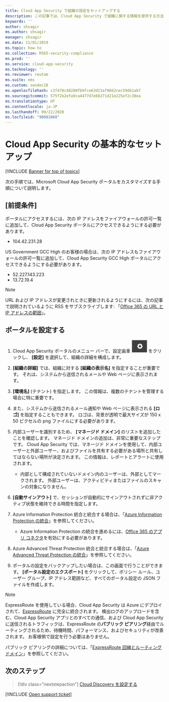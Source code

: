 ```yaml
---
title: Cloud App Security で組織の設定をセットアップする
description: この記事では、Cloud App Security で組織に関する情報を提供する方法について説明します。
keywords: ''
author: shsagir
ms.author: shsagir
manager: shsagir
ms.date: 11/01/2019
ms.topic: how-to
ms.collection: M365-security-compliance
ms.prod: ''
ms.service: cloud-app-security
ms.technology: ''
ms.reviewer: reutam
ms.suite: ems
ms.custom: seodec18
ms.openlocfilehash: c2f478c48280fb9fce63d23af0662cec59d61abf
ms.sourcegitcommit: 575f2b2efa9ca4477d7e60271d21e225ef2c38ea
ms.translationtype: HT
ms.contentlocale: ja-JP
ms.lasthandoff: 09/22/2020
ms.locfileid: "90881068"
---
```

# <a name="basic-setup-for-cloud-app-security"></a>Cloud App Security の基本的なセットアップ

[!INCLUDE [Banner for top of topics](includes/banner.md)]

次の手順では、Microsoft Cloud App Security ポータルをカスタマイズする手順について説明します。

## <a name="prerequisites"></a>[前提条件]

ポータルにアクセスするには、次の IP アドレスをファイアウォールの許可一覧に追加して、Cloud App Security ポータルにアクセスできるようにする必要があります。

* 104.42.231.28

US Government GCC High のお客様の場合は、次の IP アドレスもファイアウォールの許可一覧に追加して、Cloud App Security GCC High ポータルにアクセスできるようにする必要があります。

* 52.227.143.223
* 13.72.19.4

> [!NOTE]
> URL および IP アドレスが変更されときに更新されるようにするには、次の記事で説明されているように RSS をサブスクライブします: 「[Office 365 の URL と IP アドレスの範囲](https://support.office.com/article/Office-365-URLs-and-IP-address-ranges-8548a211-3fe7-47cb-abb1-355ea5aa88a2)」。

## <a name="set-up-the-portal"></a>ポータルを設定する

1. Cloud App Security ポータルのメニュー バーで、設定歯車 ![設定アイコン](media/settings-icon.png "設定アイコン") をクリックし、 **[設定]** を選択して、組織の詳細を構成します。

1. **[組織の詳細]** では、組織に対する **[組織の表示名]** を指定することが重要です。 それは、システムから送信されるメールや Web ページに表示されます。

1. **[環境名]** (テナント) を指定します。 この情報は、複数のテナントを管理する場合に特に重要です。

1. また、システムから送信されるメール通知や Web ページに表示される **[ロゴ]** を指定することもできます。 ロゴは、背景が透明で最大サイズが 150 x 50 ピクセルの png ファイルにする必要があります。

1. 内部ユーザーを識別するため、 **[マネージド ドメイン]** のリストを追加したことを確認します。 マネージド ドメインの追加は、非常に重要なステップです。 Cloud App Security では、マネージド ドメインを使用して、内部ユーザーと外部ユーザー、およびファイルを共有する必要がある場所と共有してはならない場所が決定されます。 この情報は、レポートとアラートに使用されます。

    * 内部として構成されていないドメイン内のユーザーは、外部としてマークされます。 外部ユーザーは、アクティビティまたはファイルのスキャンの対象になりません。

1. **[自動サインアウト]** で、セッションが自動的にサインアウトされずに非アクティブ状態を維持できる時間を指定します。

1. Azure Information Protection 統合と統合する場合は、「[Azure Information Protection の統合](azip-integration.md)」を参照してください。

    * Azure Information Protection の統合を進めるには、[Office 365 のアプリ コネクタ](connect-office-365-to-microsoft-cloud-app-security.md)を有効にする必要があります。

1. Azure Advanced Threat Protection 統合と統合する場合は、「[Azure Advanced Threat Protection の統合](azip-integration.md)」を参照してください。

1. ポータルの設定をバックアップしたい場合は、この画面で行うことができます。 **[ポータル設定のエクスポート]** をクリックして、ポリシー ルール、ユーザー グループ、IP アドレス範囲など、すべてのポータル設定の JSON ファイルを作成します。

> [!NOTE]
> ExpressRoute を使用している場合、Cloud App Security は Azure にデプロイされて、[ExpressRoute](/azure/expressroute/expressroute-introduction) に完全に統合されます。 検出ログのアップロードを含む、Cloud App Security アプリとのすべての通信、および Cloud App Security に送信されるトラフィックは、ExpressRoute の**パブリック ピアリング**経由でルーティングされるため、待機時間、パフォーマンス、およびセキュリティが改善されます。 お客様側で設定を行う必要はありません。
>
> パブリック ピアリングの詳細については、「[ExpressRoute 回線とルーティング ドメイン](/azure/expressroute/expressroute-circuit-peerings)」を参照してください。

## <a name="next-steps"></a>次のステップ

> [!div class="nextstepaction"]
> [Cloud Discovery を設定する](set-up-cloud-discovery.md)

[!INCLUDE [Open support ticket](includes/support.md)]